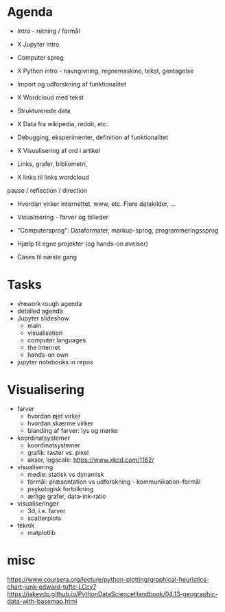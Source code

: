 # Agenda


- Intro - retning / formål
- X Jupyter intro
- Computer sprog
- X Python intro - navngivning, regnemaskine, tekst, gentagelse
- Import og udforskning af funktionalitet
- X Wordcloud med tekst

- Strukturerede data
- X Data fra wikipedia, reddit, etc.
- Debugging, eksperimenter, definition af funktionalitet
- X Visualisering af ord i artikel
- Links, grafer, bibliometri, 
- X links til links wordcloud

pause / reflection / direction

- Hvordan virker internettet, www, etc. Flere datakilder, ...
- Visualisering - farver og billeder
- "Computersprog": Dataformater, markup-sprog, programmeringssprog
- Hjælp til egne projekter (og hands-on øvelser)

- Cases til næste gang

# Tasks

- √rework rough agenda
- detailed agenda
- Jupyter slideshow
    - main
    - visualisation
    - computer languages
    - the internet
    - hands-on own
- jupyter notebooks in repos


# Visualisering

- farver
    - hvordan øjet virker
    - hvordan skærme virker
    - blanding af farver: lys og mørke
- koordinatsystemer
    - koordinatsystemer
    - grafik: raster vs. pixel
    - akser, logscale: https://www.xkcd.com/1162/
- visualisering
    - medie: statisk vs dynamisk
    - formål: præsentation vs udforskning - kommunikation-formål
    - psykologisk fortolkning
    - ærlige grafer, data-ink-ratio
- visualiseringer
    - 3d, i.e. farver
    - scatterplots
- teknik
    - matplotlib

# misc

https://www.coursera.org/lecture/python-plotting/graphical-heuristics-chart-junk-edward-tufte-LCcy7
https://jakevdp.github.io/PythonDataScienceHandbook/04.13-geographic-data-with-basemap.html
